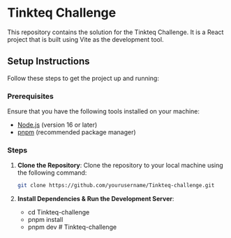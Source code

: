 # Tinkteq Challenge

This repository contains the solution for the Tinkteq Challenge. It is a React project that is built using Vite as the development tool.

## Setup Instructions

Follow these steps to get the project up and running:

### Prerequisites

Ensure that you have the following tools installed on your machine:

- [Node.js](https://nodejs.org/) (version 16 or later)
- [pnpm](https://pnpm.io/) (recommended package manager)

### Steps

1. **Clone the Repository**:
   Clone the repository to your local machine using the following command:

   ```bash
   git clone https://github.com/yourusername/Tinkteq-challenge.git

   ```

2. **Install Dependencies & Run the Development Server**:
   - cd Tinkteq-challenge
   - pnpm install
   - pnpm dev
#   T i n k t e q - c h a l l e n g e  
 